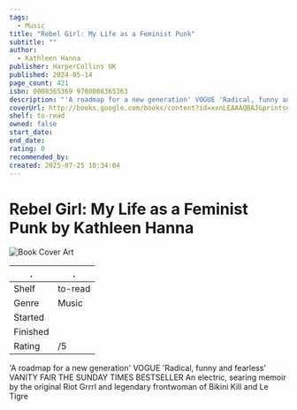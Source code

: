 ```yaml
---
tags:
  - Music
title: "Rebel Girl: My Life as a Feminist Punk"
subtitle: ""
author:
  - Kathleen Hanna
publisher: HarperCollins UK
published: 2024-05-14
page_count: 421
isbn: 0008365369 9780008365363
description: "'A roadmap for a new generation' VOGUE 'Radical, funny and fearless’ VANITY FAIR THE SUNDAY TIMES BESTSELLER An electric, searing memoir by the original Riot Grrrl and legendary frontwoman of Bikini Kill and Le Tigre"
coverUrl: http://books.google.com/books/content?id=xxnLEAAAQBAJ&printsec=frontcover&img=1&zoom=1&source=gbs_api
shelf: to-read
owned: false
start_date: 
end_date: 
rating: 0
recommended_by: 
created: 2025-07-25 10:34:04
---
```


# Rebel Girl: My Life as a Feminist Punk by Kathleen Hanna

![Book Cover Art](http://books.google.com/books/content?id=xxnLEAAAQBAJ&printsec=frontcover&img=1&zoom=1&source=gbs_api)



| . | . |
|---|---|
| Shelf | to-read |
| Genre | Music |
| Started |  |
| Finished |  |
| Rating | /5 |

'A roadmap for a new generation' VOGUE 'Radical, funny and fearless’ VANITY FAIR THE SUNDAY TIMES BESTSELLER An electric, searing memoir by the original Riot Grrrl and legendary frontwoman of Bikini Kill and Le Tigre